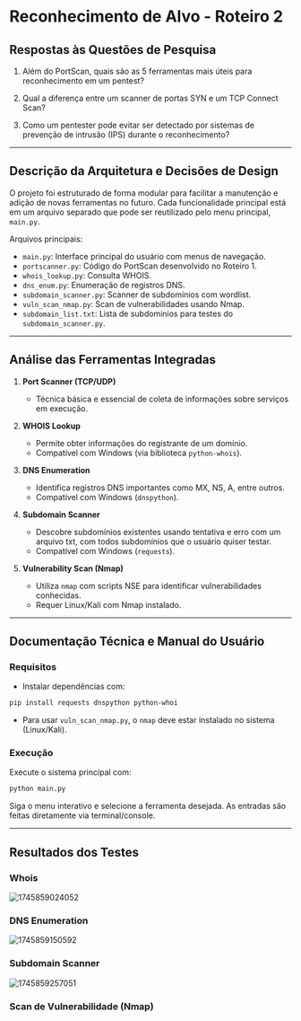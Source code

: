 # Reconhecimento de Alvo - Roteiro 2

## Respostas às Questões de Pesquisa

1. Além do PortScan, quais são as 5 ferramentas mais úteis para reconhecimento em um pentest?

2. Qual a diferença entre um scanner de portas SYN e um TCP Connect Scan?

3. Como um pentester pode evitar ser detectado por sistemas de prevenção de intrusão (IPS) durante o reconhecimento?

---

## Descrição da Arquitetura e Decisões de Design

O projeto foi estruturado de forma modular para facilitar a manutenção e adição de novas ferramentas no futuro. Cada funcionalidade principal está em um arquivo separado que pode ser reutilizado pelo menu principal, `main.py`.

Arquivos principais:

- `main.py`: Interface principal do usuário com menus de navegação.
- `portscanner.py`: Código do PortScan desenvolvido no Roteiro 1.
- `whois_lookup.py`: Consulta WHOIS.
- `dns_enum.py`: Enumeração de registros DNS.
- `subdomain_scanner.py`: Scanner de subdomínios com wordlist.
- `vuln_scan_nmap.py`: Scan de vulnerabilidades usando Nmap.
- `subdomain_list.txt`: Lista de subdominios para testes do `subdomain_scanner.py`.

---

## Análise das Ferramentas Integradas

1. **Port Scanner (TCP/UDP)**

   - Técnica básica e essencial de coleta de informações sobre serviços em execução.
2. **WHOIS Lookup**

   - Permite obter informações do registrante de um domínio.
   - Compatível com Windows (via biblioteca `python-whois`).
3. **DNS Enumeration**

   - Identifica registros DNS importantes como MX, NS, A, entre outros.
   - Compatível com Windows (`dnspython`).
4. **Subdomain Scanner**

   - Descobre subdomínios existentes usando tentativa e erro com um arquivo txt, com todos subdomínios que o usuário quiser testar.
   - Compatível com Windows (`requests`).
5. **Vulnerability Scan (Nmap)**

   - Utiliza `nmap` com scripts NSE para identificar vulnerabilidades conhecidas.
   - Requer Linux/Kali com Nmap instalado.

---

## Documentação Técnica e Manual do Usuário

### Requisitos

- Instalar dependências com:

```bash
pip install requests dnspython python-whoi
```

- Para usar `vuln_scan_nmap.py`, o `nmap` deve estar instalado no sistema (Linux/Kali).

### Execução

Execute o sistema principal com:

```bash
python main.py
```

Siga o menu interativo e selecione a ferramenta desejada. As entradas são feitas diretamente via terminal/console.

---

## Resultados dos Testes

### Whois

![1745859024052](image/README/1745859024052.png)

### DNS Enumeration

![1745859150592](image/README/1745859150592.png)

### Subdomain Scanner

![1745859257051](image/README/1745859257051.png)

### Scan de Vulnerabilidade (Nmap)

